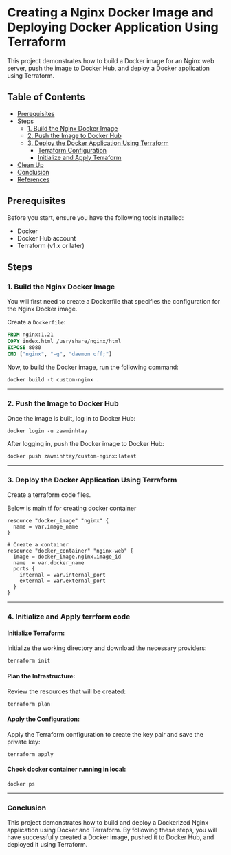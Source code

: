 # Creating a Nginx Docker Image and Deploying Docker Application Using Terraform

This project demonstrates how to build a Docker image for an Nginx web server, push the image to Docker Hub, and deploy a Docker application using Terraform.

## Table of Contents

- [Prerequisites](#prerequisites)
- [Steps](#steps)
  - [1. Build the Nginx Docker Image](#1-build-the-nginx-docker-image)
  - [2. Push the Image to Docker Hub](#2-push-the-image-to-docker-hub)
  - [3. Deploy the Docker Application Using Terraform](#3-deploy-the-docker-application-using-terraform)
    - [Terraform Configuration](#create-a-terraform-configuration)
    - [Initialize and Apply Terraform](#initialize-and-apply-terraform-configuration)
- [Clean Up](#clean-up)
- [Conclusion](#conclusion)
- [References](#references)

## Prerequisites

Before you start, ensure you have the following tools installed:

- Docker
- Docker Hub account
- Terraform (v1.x or later)

## Steps

### 1. Build the Nginx Docker Image

You will first need to create a Dockerfile that specifies the configuration for the Nginx Docker image.

Create a `Dockerfile`:

```Dockerfile
FROM nginx:1.21
COPY index.html /usr/share/nginx/html
EXPOSE 8080
CMD ["nginx", "-g", "daemon off;"]
```

Now, to build the Docker image, run the following command:
```
docker build -t custom-nginx .
```

---

### 2. Push the Image to Docker Hub
Once the image is built, log in to Docker Hub:
```
docker login -u zawminhtay
```

After logging in, push the Docker image to Docker Hub:
```
docker push zawminhtay/custom-nginx:latest
```

---

### 3. Deploy the Docker Application Using Terraform

Create a terraform code files.

Below is main.tf for creating docker container

```
resource "docker_image" "nginx" {
  name = var.image_name
}

# Create a container
resource "docker_container" "nginx-web" {
  image = docker_image.nginx.image_id
  name  = var.docker_name
  ports {
    internal = var.internal_port
    external = var.external_port
  }
}
```

---

### 4. Initialize and Apply terrform code

#### Initialize Terraform:

Initialize the working directory and download the necessary providers:

```terraform init```

#### Plan the Infrastructure:

Review the resources that will be created:

```terraform plan```

#### Apply the Configuration:

Apply the Terraform configuration to create the key pair and save the private key:

```terraform apply```

#### Check docker container running in local:

```docker ps```

---

### Conclusion
This project demonstrates how to build and deploy a Dockerized Nginx application using Docker and Terraform. By following these steps, you will have successfully created a Docker image, pushed it to Docker Hub, and deployed it using Terraform.
